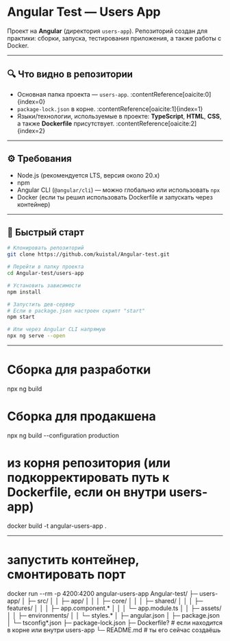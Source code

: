 # Angular Test — Users App

Проект на **Angular** (директория `users-app`). Репозиторий создан для практики: сборки, запуска, тестирования приложения, а также работы с Docker.  

---

## 🔍 Что видно в репозитории

- Основная папка проекта — `users-app`. :contentReference[oaicite:0]{index=0}  
- `package-lock.json` в корне. :contentReference[oaicite:1]{index=1}  
- Языки/технологии, используемые в проекте: **TypeScript**, **HTML**, **CSS**, а также **Dockerfile** присутствует. :contentReference[oaicite:2]{index=2}  

---

## ⚙️ Требования

- Node.js (рекомендуется LTS, версия около 20.x)  
- npm  
- Angular CLI (`@angular/cli`) — можно глобально или использовать `npx`  
- Docker (если ты решил использовать Dockerfile и запускать через контейнер)  

---

## 🚀 Быстрый старт

```bash
# Клонировать репозиторий
git clone https://github.com/kuistal/Angular-test.git

# Перейти в папку проекта
cd Angular-test/users-app

# Установить зависимости
npm install

# Запустить дев-сервер
# Если в package.json настроен скрипт "start"
npm start

# Или через Angular CLI напрямую
npx ng serve --open
```
---
# Сборка для разработки
npx ng build

# Сборка для продакшена
npx ng build --configuration production

# из корня репозитория (или подкорректировать путь к Dockerfile, если он внутри users-app)
docker build -t angular-users-app .

---

# запустить контейнер, смонтировать порт
docker run --rm -p 4200:4200 angular-users-app
Angular-test/
├─ users-app/
│  ├─ src/
│  │  ├─ app/
│  │  │  ├─ core/
│  │  │  ├─ shared/
│  │  │  ├─ features/
│  │  │  ├─ app.component.* 
│  │  │  └─ app.module.ts
│  │  ├─ assets/
│  │  ├─ environments/
│  │  └─ styles.*
│  ├─ angular.json
│  ├─ package.json
│  └─ tsconfig*.json
├─ package-lock.json
├─ Dockerfile?          # если находится в корне или внутри users-app
└─ README.md            # ты его сейчас создаёшь
